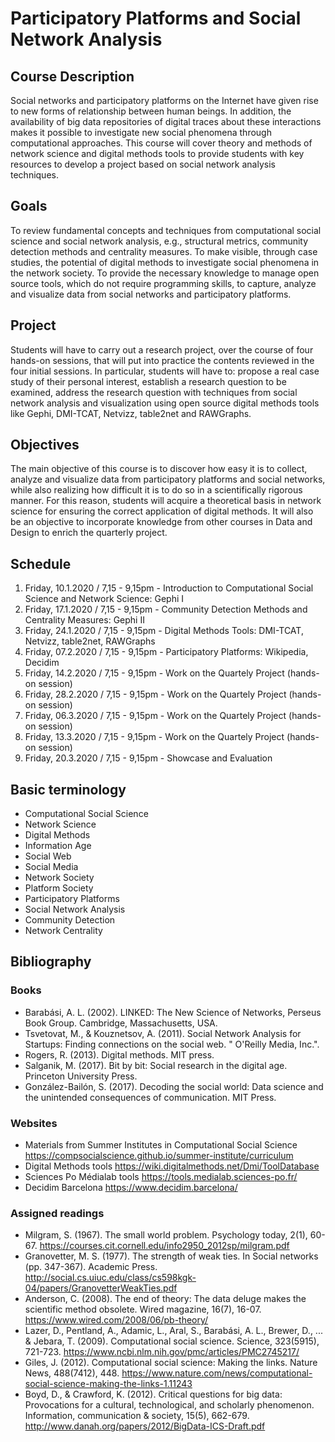 # Participatory Platforms and Social Network Analysis

## Course Description
Social networks and participatory platforms on the Internet have given rise to new forms of relationship between human beings. In addition, the availability of big data repositories of digital traces about these interactions makes it possible to investigate new social phenomena through computational approaches. This course will cover theory and methods of network science and digital methods tools to provide students with key resources to develop a project based on social network analysis techniques.

## Goals
To review fundamental concepts and techniques from computational social science and social network analysis, e.g., structural metrics, community detection methods and centrality measures.
To make visible, through case studies, the potential of digital methods to investigate social phenomena in the network society.
To provide the necessary knowledge to manage open source tools, which do not require programming skills, to capture, analyze and visualize data from social networks and participatory platforms.

## Project
Students will have to carry out a research project, over the course of four hands-on sessions, that will put into practice the contents reviewed in the four initial sessions. In particular, students will have to: 
propose a real case study of their personal interest,
establish a research question to be examined,
address the research question with techniques from social network analysis and visualization using open source digital methods tools like Gephi, DMI-TCAT, Netvizz, table2net and RAWGraphs. 

## Objectives
The main objective of this course is to discover how easy it is to collect, analyze and visualize data from participatory platforms and social networks, while also realizing how difficult it is to do so in a scientifically rigorous manner. For this reason, students will acquire a theoretical basis in network science for ensuring the correct application of digital methods. It will also be an objective to incorporate knowledge from other courses in Data and Design to enrich the quarterly project.

## Schedule
1. Friday, 10.1.2020 / 7,15 - 9,15pm - Introduction to Computational Social Science and Network Science: Gephi I
2. Friday, 17.1.2020 / 7,15 - 9,15pm - Community Detection Methods and Centrality Measures: Gephi II
3. Friday, 24.1.2020 / 7,15 - 9,15pm - Digital Methods Tools: DMI-TCAT, Netvizz, table2net, RAWGraphs
4. Friday, 07.2.2020 / 7,15 - 9,15pm - Participatory Platforms: Wikipedia, Decidim
5. Friday, 14.2.2020 / 7,15 - 9,15pm - Work on the Quartely Project (hands-on session)
6. Friday, 28.2.2020 / 7,15 - 9,15pm - Work on the Quartely Project (hands-on session)
7. Friday, 06.3.2020 / 7,15 - 9,15pm - Work on the Quartely Project (hands-on session)
8. Friday, 13.3.2020 / 7,15 - 9,15pm - Work on the Quartely Project (hands-on session)
9. Friday, 20.3.2020 / 7,15 - 9,15pm - Showcase and Evaluation

## Basic terminology
- Computational Social Science
- Network Science
- Digital Methods
- Information Age
- Social Web
- Social Media
- Network Society
- Platform Society
- Participatory Platforms
- Social Network Analysis
- Community Detection
- Network Centrality

## Bibliography
### Books
- Barabási, A. L. (2002). LINKED: The New Science of Networks, Perseus Book Group. Cambridge, Massachusetts, USA.
- Tsvetovat, M., & Kouznetsov, A. (2011). Social Network Analysis for Startups: Finding connections on the social web. " O'Reilly Media, Inc.".
- Rogers, R. (2013). Digital methods. MIT press.
- Salganik, M. (2017). Bit by bit: Social research in the digital age. Princeton University Press.
- González-Bailón, S. (2017). Decoding the social world: Data science and the unintended consequences of communication. MIT Press.
### Websites
- Materials from Summer Institutes in Computational Social Science https://compsocialscience.github.io/summer-institute/curriculum 
- Digital Methods tools https://wiki.digitalmethods.net/Dmi/ToolDatabase 
- Sciences Po Médialab tools https://tools.medialab.sciences-po.fr/ 
- Decidim Barcelona https://www.decidim.barcelona/ 
### Assigned readings
- Milgram, S. (1967). The small world problem. Psychology today, 2(1), 60-67. https://courses.cit.cornell.edu/info2950_2012sp/milgram.pdf 
- Granovetter, M. S. (1977). The strength of weak ties. In Social networks (pp. 347-367). Academic Press. http://social.cs.uiuc.edu/class/cs598kgk-04/papers/GranovetterWeakTies.pdf 
- Anderson, C. (2008). The end of theory: The data deluge makes the scientific method obsolete. Wired magazine, 16(7), 16-07. https://www.wired.com/2008/06/pb-theory/ 
- Lazer, D., Pentland, A., Adamic, L., Aral, S., Barabási, A. L., Brewer, D., ... & Jebara, T. (2009). Computational social science. Science, 323(5915), 721-723. https://www.ncbi.nlm.nih.gov/pmc/articles/PMC2745217/ 
- Giles, J. (2012). Computational social science: Making the links. Nature News, 488(7412), 448. https://www.nature.com/news/computational-social-science-making-the-links-1.11243 
- Boyd, D., & Crawford, K. (2012). Critical questions for big data: Provocations for a cultural, technological, and scholarly phenomenon. Information, communication & society, 15(5), 662-679. http://www.danah.org/papers/2012/BigData-ICS-Draft.pdf 
